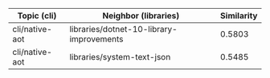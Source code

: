 | Topic (cli) | Neighbor (libraries) | Similarity |
|-------------|-------------------|------------|
| cli/native-aot | libraries/dotnet-10-library-improvements | 0.5803 |
| cli/native-aot | libraries/system-text-json | 0.5485 |
